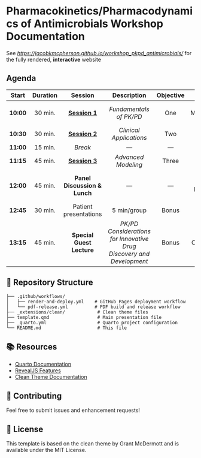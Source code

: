 

# Pharmacokinetics/Pharmacodynamics of Antimicrobials Workshop Documentation

See *https://jacobkmcpherson.github.io/workshop_pkpd_antimicrobials/*
for the fully rendered, **interactive** website

## Agenda

<table>
<colgroup>
<col style="width: 16%" />
<col style="width: 16%" />
<col style="width: 20%" />
<col style="width: 16%" />
<col style="width: 16%" />
<col style="width: 16%" />
</colgroup>
<thead>
<tr>
<th style="text-align: center;">Start</th>
<th style="text-align: center;">Duration</th>
<th style="text-align: center;">Session</th>
<th style="text-align: center;">Description</th>
<th style="text-align: center;">Objective</th>
<th style="text-align: center;">Speaker</th>
</tr>
</thead>
<tbody>
<tr>
<td style="text-align: center;"><strong>10:00</strong></td>
<td style="text-align: center;">30 min.</td>
<td style="text-align: center;"><a
href="sessions/session_01/page.html"><strong>Session 1</strong></a></td>
<td style="text-align: center;"><em>Fundamentals of PK/PD</em></td>
<td style="text-align: center;">One</td>
<td style="text-align: center;">Jacob K. McPherson, Pharm.D.</td>
</tr>
<tr>
<td style="text-align: center;"><strong>10:30</strong></td>
<td style="text-align: center;">30 min.</td>
<td style="text-align: center;"><a
href="sessions/session_02/page.html"><strong>Session 2</strong></a></td>
<td style="text-align: center;"><em>Clinical Applications</em></td>
<td style="text-align: center;">Two</td>
<td style="text-align: center;">”</td>
</tr>
<tr>
<td style="text-align: center;"><strong>11:00</strong></td>
<td style="text-align: center;">15 min.</td>
<td style="text-align: center;"><em>Break</em></td>
<td style="text-align: center;">—</td>
<td style="text-align: center;">—</td>
<td style="text-align: center;">—</td>
</tr>
<tr>
<td style="text-align: center;"><strong>11:15</strong></td>
<td style="text-align: center;">45 min.</td>
<td style="text-align: center;"><a
href="sessions/session_03/page.html"><strong>Session 3</strong></a></td>
<td style="text-align: center;"><em>Advanced Modeling</em></td>
<td style="text-align: center;">Three</td>
<td style="text-align: center;">”</td>
</tr>
<tr>
<td style="text-align: center;"><strong>12:00</strong></td>
<td style="text-align: center;">45 min.</td>
<td style="text-align: center;"><strong>Panel Discussion &amp;
Lunch</strong></td>
<td style="text-align: center;">—</td>
<td style="text-align: center;">—</td>
<td style="text-align: center;">Taryn A. Eubank, Pharm.D., SC, JKM</td>
</tr>
<tr>
<td style="text-align: center;"><strong>12:45</strong></td>
<td style="text-align: center;">30 min.</td>
<td style="text-align: center;">Patient presentations</td>
<td style="text-align: center;">5 min/group</td>
<td style="text-align: center;">Bonus</td>
<td style="text-align: center;">—</td>
</tr>
<tr>
<td style="text-align: center;"><strong>13:15</strong></td>
<td style="text-align: center;">45 min.</td>
<td style="text-align: center;"><strong>Special Guest
Lecture</strong></td>
<td style="text-align: center;"><em>PK/PD Considerations for Innovative
Drug Discovery and Development</em></td>
<td style="text-align: center;">Bonus</td>
<td style="text-align: center;">Srinivas Chamakuri, Ph.D.</td>
</tr>
</tbody>
</table>

## 📁 Repository Structure

    ├── .github/workflows/
    │   ├── render-and-deploy.yml    # GitHub Pages deployment workflow
    │   └── pdf-release.yml          # PDF build and release workflow
    ├── _extensions/clean/            # Clean theme files
    ├── template.qmd                  # Main presentation file
    ├── _quarto.yml                   # Quarto project configuration
    └── README.md                     # This file

## 📚 Resources

-   [Quarto Documentation](https://quarto.org/docs/)
-   [RevealJS Features](https://quarto.org/docs/presentations/revealjs/)
-   [Clean Theme
    Documentation](https://github.com/grantmcdermott/quarto-revealjs-clean)

## 🤝 Contributing

Feel free to submit issues and enhancement requests!

## 📄 License

This template is based on the clean theme by Grant McDermott and is
available under the MIT License.
